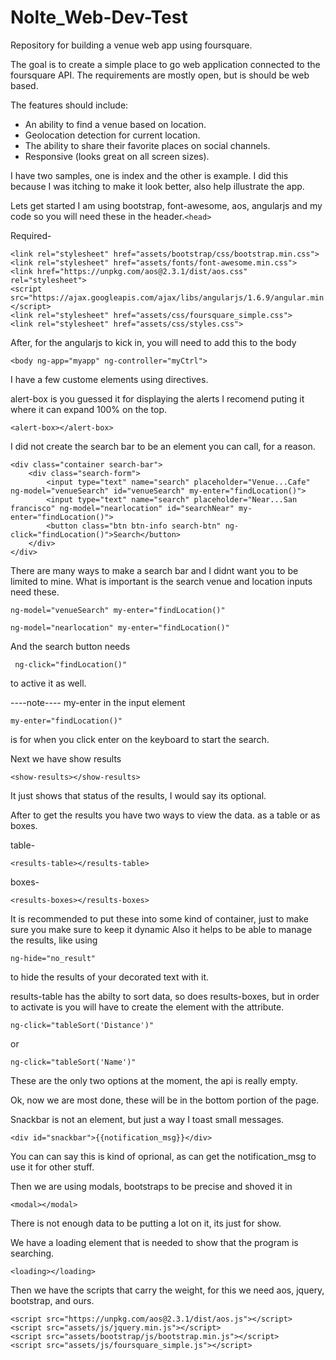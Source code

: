 # Nolte_Web-Dev-Test
Repository for building a venue web app using foursquare.  


The goal is to create a simple place to go web application connected to the foursquare API.
The requirements are mostly open, but is should be web based.

The features should include:
- An ability to find a venue based on location. 
- Geolocation detection for current location. 
- The ability to share their favorite places on social channels. 
- Responsive (looks great on all screen sizes).

I have two samples, one is index and the other is example.
I did this because I was itching to make it look better, also help illustrate the app.

Lets get started
I am using bootstrap, font-awesome, aos, angularjs and my code so you will need these in the header.```<head>```

Required-
```
<link rel="stylesheet" href="assets/bootstrap/css/bootstrap.min.css">
<link rel="stylesheet" href="assets/fonts/font-awesome.min.css">
<link href="https://unpkg.com/aos@2.3.1/dist/aos.css" rel="stylesheet">
<script src="https://ajax.googleapis.com/ajax/libs/angularjs/1.6.9/angular.min.js"></script>
<link rel="stylesheet" href="assets/css/foursquare_simple.css">
<link rel="stylesheet" href="assets/css/styles.css">
```
After, for the angularjs to kick in, you will need to add this to the body
```
<body ng-app="myapp" ng-controller="myCtrl">
```

I have a few custome elements using directives.

alert-box is you guessed it for displaying the alerts
I recomend puting it where it can expand 100% on the top.
```
<alert-box></alert-box>
```



I did not create the search bar to be an element you can call, for a reason.
```
<div class="container search-bar">
	<div class="search-form">
		<input type="text" name="search" placeholder="Venue...Cafe" ng-model="venueSearch" id="venueSearch" my-enter="findLocation()">
		<input type="text" name="search" placeholder="Near...San francisco" ng-model="nearlocation" id="searchNear" my-enter="findLocation()">
		<button class="btn btn-info search-btn" ng-click="findLocation()">Search</button>
	</div>
</div>
```
There are many ways to make a search bar and I  didnt want you to be limited to mine.
What is important is the search venue and location inputs need these.
```
ng-model="venueSearch" my-enter="findLocation()"
```
```
ng-model="nearlocation" my-enter="findLocation()"
```
And the search button needs 
```
 ng-click="findLocation()"
```
to active it as well.

----note----
my-enter in the input element
```
my-enter="findLocation()"
```
is for when you click enter on the keyboard to start the search.




Next we have show results
```
<show-results></show-results>
```
It just shows that status of the results, I would say its optional.

After to get the results you have two ways to view the data.
as a table or as boxes.

table-
```
<results-table></results-table>
```

boxes-
```
<results-boxes></results-boxes>
```
It is recommended to put these into some kind of container, just to make sure you make sure to keep it dynamic
Also it helps to be able to manage the results, like using
```
ng-hide="no_result"
```
to hide the results of your decorated text with it.


results-table has the abilty to sort data, so does results-boxes, but in order to activate is you will have to create the element with the attribute.
```
ng-click="tableSort('Distance')"
```
or 
```
ng-click="tableSort('Name')"
```
These are the only two options at the moment, the api is really empty.


Ok, now we are most done, these will be in the bottom portion of the page.

Snackbar is not an element, but just a way I toast small messages. 
```
<div id="snackbar">{{notification_msg}}</div>
```
You can can say this is kind of oprional, as can get the notification_msg to use it for other stuff.

Then we are using modals, bootstraps to be precise and shoved it in 
```
<modal></modal>
```
There is not enough data to be putting a lot on it, its just for show.


We have a loading element that is needed to show that the program is searching.
```
<loading></loading>
```

Then we have the scripts that carry the weight, for this we need aos, jquery, bootstrap, and ours.
```
<script src="https://unpkg.com/aos@2.3.1/dist/aos.js"></script>
<script src="assets/js/jquery.min.js"></script>
<script src="assets/bootstrap/js/bootstrap.min.js"></script>
<script src="assets/js/foursquare_simple.js"></script>
```


